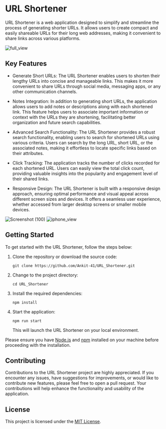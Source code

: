 # URL Shortener

URL Shortener is a web application designed to simplify and streamline the process of generating shorter URLs. It allows users to create compact and easily shareable URLs for their long web addresses, making it convenient to share links across various platforms.


![full_view](https://github.com/Ankit-41/URL_Shortner/assets/98843149/41f0b8b8-2087-43b4-8d3b-ef747a1d5b4a)


## Key Features

- Generate Short URLs: The URL Shortener enables users to shorten their lengthy URLs into concise and manageable links. This makes it more convenient to share URLs through social media, messaging apps, or any other communication channels.

- Notes Integration: In addition to generating short URLs, the application allows users to add notes or descriptions along with each shortened link. This feature helps users to associate important information or context with the URLs they are shortening, facilitating better organization and future search capabilities.

- Advanced Search Functionality: The URL Shortener provides a robust search functionality, enabling users to search for shortened URLs using various criteria. Users can search by the long URL, short URL, or the associated notes, making it effortless to locate specific links based on their attributes.

- Click Tracking: The application tracks the number of clicks recorded for each shortened URL. Users can easily view the total click count, providing valuable insights into the popularity and engagement level of their shared links.

- Responsive Design: The URL Shortener is built with a responsive design approach, ensuring optimal performance and visual appeal across different screen sizes and devices. It offers a seamless user experience, whether accessed from larger desktop screens or smaller mobile devices.

![Screenshot (100)](https://github.com/Ankit-41/URL_Shortner/assets/98843149/db8c742b-c969-4f2f-aede-a49b632c3e5b)     ![iphone_view](https://github.com/Ankit-41/URL_Shortner/assets/98843149/4faf369f-3b6f-4266-8660-2d644c15034e)

## Getting Started

To get started with the URL Shortener, follow the steps below:

1. Clone the repository or download the source code:

   ```
   git clone https://github.com/Ankit-41/URL_Shortener.git
   ```

2. Change to the project directory:

   ```
   cd URL_Shortener
   ```

3. Install the required dependencies:

   ```
   npm install
   ```

4. Start the application:

   ```
   npm run start
   ```

   This will launch the URL Shortener on your local environment.

Please ensure you have [Node.js](https://nodejs.org) and [npm](https://www.npmjs.com) installed on your machine before proceeding with the installation.

## Contributing

Contributions to the URL Shortener project are highly appreciated. If you encounter any issues, have suggestions for improvements, or would like to contribute new features, please feel free to open a pull request. Your contributions will help enhance the functionality and usability of the application.

## License





This project is licensed under the [MIT License](LICENSE).

